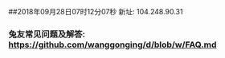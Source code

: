 ##2018年09月28日07时12分07秒 新址: 104.248.90.31
### 兔友常见问题及解答: https://github.com/wanggonging/d/blob/w/FAQ.md
